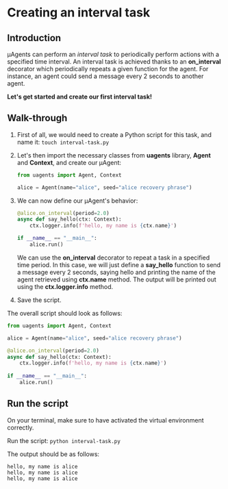 # Creating an interval task
## Introduction

μAgents can perform an _interval task_ to periodically perform actions with a specified time interval. An interval task is achieved thanks to an **on_interval** decorator which periodically repeats a given function for the agent. For instance, an agent could send a message every 2 seconds to another agent.

**Let's get started and create our first interval task!**

## Walk-through 

1. First of all, we would need to create a Python script for this task, and name it: `touch interval-task.py`
2. Let's then import the necessary classes from **uagents** library, **Agent** and **Context**, and create our μAgent:

    ```py copy
    from uagents import Agent, Context

    alice = Agent(name="alice", seed="alice recovery phrase")
    ```

3. We can now define our μAgent's behavior:

    ```py copy
    @alice.on_interval(period=2.0)
    async def say_hello(ctx: Context):
        ctx.logger.info(f'hello, my name is {ctx.name}')
   
    if __name__ == "__main__":
        alice.run()
    ```

   We can use the **on_interval** decorator to repeat a task in a specified time period. In this case, we will just define a **say_hello** function to send a message every 2 seconds, saying hello and printing the name of the agent retrieved using **ctx.name** method. The output will be printed out using the **ctx.logger.info** method.

4. Save the script.

The overall script should look as follows: 

```py copy filename="interval-task.py"
from uagents import Agent, Context

alice = Agent(name="alice", seed="alice recovery phrase")

@alice.on_interval(period=2.0)
async def say_hello(ctx: Context):
    ctx.logger.info(f'hello, my name is {ctx.name}')
    
if __name__ == "__main__":
    alice.run()
```

## Run the script

On your terminal, make sure to have activated the virtual environment correctly.

Run the script: `python interval-task.py`

The output should be as follows:

```
hello, my name is alice
hello, my name is alice
hello, my name is alice
```
